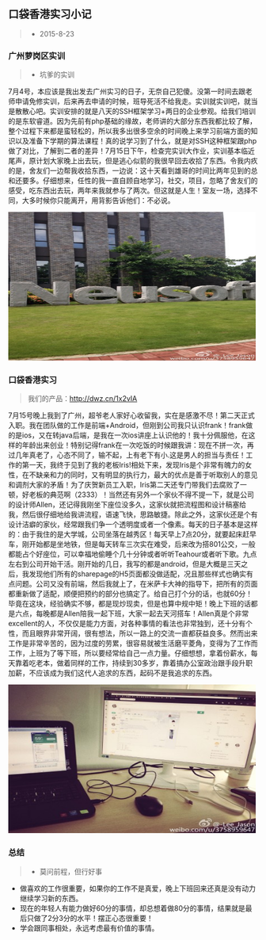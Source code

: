 ## 口袋香港实习小记
>* 2015-8-23

### 广州萝岗区实训
>* 坑爹的实训

7月4号，本应该是我出发去广州实习的日子，无奈自己犯傻。没第一时间去跟老师申请免修实训，后来再去申请的时候，班导死活不给我走。实训就实训吧，就当是散散心吧。实训安排的就是八天的SSH框架学习+两日的企业参观。给我们培训的是东软睿道。因为先前有php基础的缘故，老师讲的大部分东西我都比较了解，整个过程下来都是蛮轻松的，所以我多出很多空余的时间晚上来学习前端方面的知识以及准备下学期的算法课程！真的说学习到了什么，就是对SSH这种框架跟php做了对比，了解到二者的差异！7月15日下午，检查完实训大作业，实训基本临近尾声，原计划大家晚上出去玩，但是逃心似箭的我很早回去收拾了东西。令我内疚的是，舍友们一边帮我收拾东西，一边说：这十天看到雄哥的时间比两年见到的总和还要多。仔细想来，任性的我一直自顾自地学习，社交，项目，忽略了舍友们的感受，吃东西出去玩，两年来我就参与了两次。但这就是人生！室友一场，选择不同，大多时候你只能离开，用背影告诉他们：不必说。

<img src="netsoftware.jpg" width="500px" height="300px">


### 口袋香港实习
>我们的产品：http://dwz.cn/1x2vIA

7月15号晚上我到了广州，超爷老人家好心收留我，实在是感激不尽！第二天正式入职。我在团队做的工作是前端+Android，但刚到公司我只认识frank！frank做的是ios，又在转java后端，是我在一次ios讲座上认识他的！我十分佩服他，在这样的年龄出来创业！特别记得frank在一次吃饭的时候跟我讲：现在不拼一次，再过几年真老了，心态不同了，输不起，上有老下有小.这是男人的担当与责任！工作的第一天，我终于见到了我的老板Iris!相处下来，发现Iris是个非常有魄力的女性，在不缺亲和力的同时，又有明显的执行力，最大的优点是善于听取别人的意见和调剂大家的矛盾！为了庆贺新员工入职，Iris第二天还专门带我们去腐败了一顿，好老板的典范啊（2333）！当然还有另外一个家伙不得不提一下，就是公司的设计师Allen，还记得我刚坐下座位没多久，这家伙就把流程图和设计稿塞给我，然后很仔细地给我讲流程，语速飞快，思路敏捷。除此之外，这家伙还是个有设计洁癖的家伙，经常跟我们争一个透明度或者一个像素。每天的日子基本是这样的：由于我住的是大学城，公司坐落在越秀区！每天早上7点20分，就要起床赶早车，刚开始都是坐地铁，但是每天转车三次实在难受，后来改为搭801公交，一般都能占个好座位，可以幸福地偷睡个几十分钟或者听听Teahour或者听下歌。九点左右到公司开始干活。刚开始的几日，我写的都是android，但是大概是三天之后，我发现他们所有的sharepage的H5页面都没做适配，况且那些样式也确实有点问题。公司又没有前端，然后我就上了，在米萨卡大神的指导下，把所有的页面都重新做了适配，顺便把预约的部分也搞定了。给自己打个分的话，也就60分！毕竟在这块，经验确实不够，都是现炒现卖，但是也算中规中矩！晚上下班的话都是六点，每晚都是Allen陪我一起下班，大家一起去天河搭车！Allen真是个非常excellent的人，不仅仅是能力方面，对各种事情的看法也非常独到，还十分有个性，而且眼界非常开阔，很有想法，所以一路上的交流一直都获益良多。然而出来工作是非常辛苦的，因为过度的劳累，很容易就被生活磨平菱角，变得为了工作而工作，上班为了等下班，所以要经常给自己一点力量。仔细想想，拿着份薪水，每天靠着吃老本，做着同样的工作，持续到30多岁，靠着搞办公室政治跟手段升职加薪，不应该成为我们这代人追求的东西，起码不是我追求的东西。

<img src="xingongwei.jpg" width="500px" height="300px">


### 总结
>* 莫问前程，但行好事

- 做喜欢的工作很重要，如果你的工作不是真爱，晚上下班回来还真是没有动力继续学习新的东西。
- 现在的年轻人有能力做好60分的事情，却总想着做80分的事情，结果就是最后只做了2分3分的水平！摆正心态很重要！
- 学会跟同事相处，永远考虑最有价值的事情。





